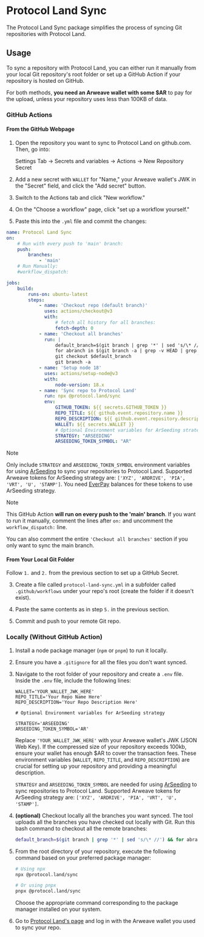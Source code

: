 # Protocol Land Sync

The Protocol Land Sync package simplifies the process of syncing Git repositories with Protocol Land.

## Usage

To sync a repository with Protocol Land, you can either run it manually from your local Git repository's root folder or set up a GitHub Action if your repository is hosted on GitHub.

For both methods, **you need an Arweave wallet with some $AR** to pay for the upload, unless your repository uses less than 100KB of data.

### GitHub Actions

#### From the GitHub Webpage

1. Open the repository you want to sync to Protocol Land on github.com. Then, go into:

    Settings Tab -> Secrets and variables -> Actions -> New Repository Secret

2. Add a new secret with `WALLET` for "Name," your Arweave wallet's JWK in the "Secret" field, and click the "Add secret" button.

3. Switch to the Actions tab and click "New workflow."

4. On the "Choose a workflow" page, click "set up a workflow yourself."

5. Paste this into the `.yml` file and commit the changes:

```yaml
name: Protocol Land Sync
on:
    # Run with every push to 'main' branch:
    push:
        branches:
            - 'main'
    # Run Manually:
    #workflow_dispatch:

jobs:
    build:
        runs-on: ubuntu-latest
        steps:
            - name: 'Checkout repo (default branch)'
              uses: actions/checkout@v3
              with:
                  # fetch all history for all branches:
                  fetch-depth: 0
            - name: 'Checkout all branches'
              run: |
                  default_branch=$(git branch | grep '*' | sed 's/\* //')
                  for abranch in $(git branch -a | grep -v HEAD | grep remotes | sed "s/remotes\/origin\///g"); do git checkout $abranch ; done
                  git checkout $default_branch
                  git branch -a
            - name: 'Setup node 18'
              uses: actions/setup-node@v3
              with:
                  node-version: 18.x
            - name: 'Sync repo to Protocol Land'
              run: npx @protocol.land/sync
              env:
                  GITHUB_TOKEN: ${{ secrets.GITHUB_TOKEN }}
                  REPO_TITLE: ${{ github.event.repository.name }}
                  REPO_DESCRIPTION: ${{ github.event.repository.description }}
                  WALLET: ${{ secrets.WALLET }}
                  # Optional Environment variables for ArSeeding strategy
                  STRATEGY: "ARSEEDING"
                  ARSEEDING_TOKEN_SYMBOL: "AR"

```

> [!NOTE]
> Only include `STRATEGY` and `ARSEEDING_TOKEN_SYMBOL` environment variables for using [ArSeeding](https://web3infra.dev/docs/arseeding/introduction/lightNode/) to sync your repositories to Protocol Land.
> Supported Arweave tokens for ArSeeding strategy are: `['XYZ', 'ARDRIVE', 'PIA', 'VRT', 'U', 'STAMP']`.
> You need [EverPay](https://app.everpay.io/) balances for these tokens to use ArSeeding strategy.

> [!NOTE]
> This GitHub Action **will run on every push to the 'main' branch**.
> If you want to run it manually, comment the lines after `on:` and uncomment the `workflow_dispatch:` line.
>
> You can also comment the entire `'Checkout all branches'` section if you only want to sync the main branch.

#### From Your Local Git Folder

Follow `1.` and `2.` from the previous section to set up a GitHub Secret.

3. Create a file called `protocol-land-sync.yml` in a subfolder called `.github/workflows` under your repo's root (create the folder if it doesn't exist).

4. Paste the same contents as in step `5.` in the previous section.

5. Commit and push to your remote Git repo.

### Locally (Without GitHub Action)

1. Install a node package manager (`npm` or `pnpm`) to run it locally.

2. Ensure you have a `.gitignore` for all the files you don't want synced.

3. Navigate to the root folder of your repository and create a `.env` file.
   Inside the `.env` file, include the following lines:

    ```dosini
    WALLET='YOUR_WALLET_JWK_HERE'
    REPO_TITLE='Your Repo Name Here'
    REPO_DESCRIPTION='Your Repo Description Here'

    # Optional Environment variables for ArSeeding strategy

    STRATEGY='ARSEEDING'
    ARSEEDING_TOKEN_SYMBOL='AR'
    ```

    Replace `'YOUR_WALLET_JWK_HERE'` with your Arweave wallet's JWK (JSON Web Key).
    If the compressed size of your repository exceeds 100kb, ensure your wallet has enough $AR to cover the transaction fees.
    These environment variables (`WALLET`, `REPO_TITLE`, and `REPO_DESCRIPTION`) are crucial for setting up your repository and providing a meaningful description.

    `STRATEGY` and `ARSEEDING_TOKEN_SYMBOL` are needed for using [ArSeeding](https://web3infra.dev/docs/arseeding/introduction/lightNode/) to sync repositories to Protocol Land. Supported Arweave tokens for ArSeeding strategy are: `['XYZ', 'ARDRIVE', 'PIA', 'VRT', 'U', 'STAMP']`.

4. **(optional)** Checkout locally all the branches you want synced. The tool uploads all the branches you have checked out locally with Git.
   Run this bash command to checkout all the remote branches:

    ```bash
    default_branch=$(git branch | grep '*' | sed 's/\* //') && for abranch in $(git branch -a | grep -v HEAD | grep remotes | sed "s/remotes\/origin\///g"); do git checkout $abranch ; done && git checkout $default_branch
    ```

5. From the root directory of your repository, execute the following command based on your preferred package manager:

    ```bash
    # Using npx
    npx @protocol.land/sync

    # Or using pnpx
    pnpx @protocol.land/sync
    ```

    Choose the appropriate command corresponding to the package manager installed on your system.

6. Go to [Protocol Land's page](https://protocol.land/) and log in with the Arweave wallet you used to sync your repo.
